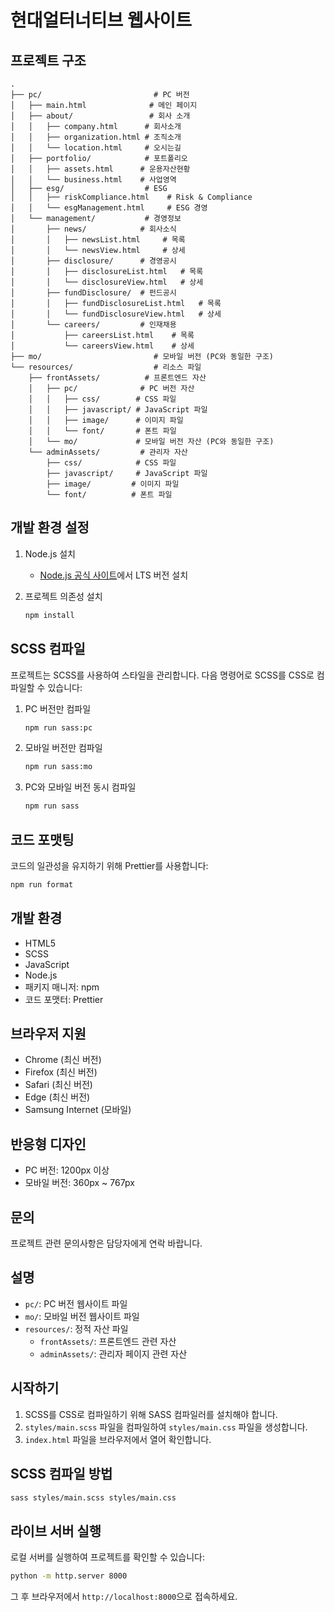 # 현대얼터너티브 웹사이트

## 프로젝트 구조

```
.
├── pc/                         # PC 버전
│   ├── main.html              # 메인 페이지
│   ├── about/                 # 회사 소개
│   │   ├── company.html      # 회사소개
│   │   ├── organization.html # 조직소개
│   │   └── location.html     # 오시는길
│   ├── portfolio/            # 포트폴리오
│   │   ├── assets.html      # 운용자산현황
│   │   └── business.html    # 사업영역
│   ├── esg/                  # ESG
│   │   ├── riskCompliance.html    # Risk & Compliance
│   │   └── esgManagement.html     # ESG 경영
│   └── management/           # 경영정보
│       ├── news/            # 회사소식
│       │   ├── newsList.html     # 목록
│       │   └── newsView.html     # 상세
│       ├── disclosure/      # 경영공시
│       │   ├── disclosureList.html   # 목록
│       │   └── disclosureView.html   # 상세
│       ├── fundDisclosure/  # 펀드공시
│       │   ├── fundDisclosureList.html   # 목록
│       │   └── fundDisclosureView.html   # 상세
│       └── careers/         # 인재채용
│           ├── careersList.html    # 목록
│           └── careersView.html    # 상세
├── mo/                         # 모바일 버전 (PC와 동일한 구조)
└── resources/                  # 리소스 파일
    ├── frontAssets/          # 프론트엔드 자산
    │   ├── pc/              # PC 버전 자산
    │   │   ├── css/        # CSS 파일
    │   │   ├── javascript/ # JavaScript 파일
    │   │   ├── image/      # 이미지 파일
    │   │   └── font/       # 폰트 파일
    │   └── mo/             # 모바일 버전 자산 (PC와 동일한 구조)
    └── adminAssets/         # 관리자 자산
        ├── css/            # CSS 파일
        ├── javascript/     # JavaScript 파일
        ├── image/         # 이미지 파일
        └── font/          # 폰트 파일
```

## 개발 환경 설정

1. Node.js 설치

   - [Node.js 공식 사이트](https://nodejs.org/)에서 LTS 버전 설치

2. 프로젝트 의존성 설치
   ```bash
   npm install
   ```

## SCSS 컴파일

프로젝트는 SCSS를 사용하여 스타일을 관리합니다. 다음 명령어로 SCSS를 CSS로 컴파일할 수 있습니다:

1. PC 버전만 컴파일

   ```bash
   npm run sass:pc
   ```

2. 모바일 버전만 컴파일

   ```bash
   npm run sass:mo
   ```

3. PC와 모바일 버전 동시 컴파일
   ```bash
   npm run sass
   ```

## 코드 포맷팅

코드의 일관성을 유지하기 위해 Prettier를 사용합니다:

```bash
npm run format
```

## 개발 환경

- HTML5
- SCSS
- JavaScript
- Node.js
- 패키지 매니저: npm
- 코드 포맷터: Prettier

## 브라우저 지원

- Chrome (최신 버전)
- Firefox (최신 버전)
- Safari (최신 버전)
- Edge (최신 버전)
- Samsung Internet (모바일)

## 반응형 디자인

- PC 버전: 1200px 이상
- 모바일 버전: 360px ~ 767px

## 문의

프로젝트 관련 문의사항은 담당자에게 연락 바랍니다.

## 설명

- `pc/`: PC 버전 웹사이트 파일
- `mo/`: 모바일 버전 웹사이트 파일
- `resources/`: 정적 자산 파일
  - `frontAssets/`: 프론트엔드 관련 자산
  - `adminAssets/`: 관리자 페이지 관련 자산

## 시작하기

1. SCSS를 CSS로 컴파일하기 위해 SASS 컴파일러를 설치해야 합니다.
2. `styles/main.scss` 파일을 컴파일하여 `styles/main.css` 파일을 생성합니다.
3. `index.html` 파일을 브라우저에서 열어 확인합니다.

## SCSS 컴파일 방법

```bash
sass styles/main.scss styles/main.css
```

## 라이브 서버 실행

로컬 서버를 실행하여 프로젝트를 확인할 수 있습니다:

```bash
python -m http.server 8000
```

그 후 브라우저에서 `http://localhost:8000`으로 접속하세요.
